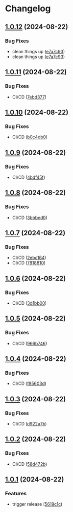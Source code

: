 # Changelog

## [1.0.12](https://github.com/AMar4enko/create-effect-app/compare/create-effect-app-v1.0.11...create-effect-app-v1.0.12) (2024-08-22)


### Bug Fixes

* clean things up ([e7a7c93](https://github.com/AMar4enko/create-effect-app/commit/e7a7c938c9569f02ba2c4bc12e4f4d2bb4b75306))
* clean things up ([e7a7c93](https://github.com/AMar4enko/create-effect-app/commit/e7a7c938c9569f02ba2c4bc12e4f4d2bb4b75306))

## [1.0.11](https://github.com/AMar4enko/create-effect-app/compare/create-effect-app-v1.0.10...create-effect-app-v1.0.11) (2024-08-22)


### Bug Fixes

* CI/CD ([7ebd377](https://github.com/AMar4enko/create-effect-app/commit/7ebd3778d1e64a6249b4aebc970f50f12b3355a9))

## [1.0.10](https://github.com/AMar4enko/create-effect-app/compare/create-effect-app-v1.0.9...create-effect-app-v1.0.10) (2024-08-22)


### Bug Fixes

* CI/CD ([b0c4db0](https://github.com/AMar4enko/create-effect-app/commit/b0c4db0fcc00f6efa1c3d9d19aabd8df9115c65e))

## [1.0.9](https://github.com/AMar4enko/create-effect-app/compare/create-effect-app-v1.0.8...create-effect-app-v1.0.9) (2024-08-22)


### Bug Fixes

* CI/CD ([4bdf45f](https://github.com/AMar4enko/create-effect-app/commit/4bdf45fff5dbd1d60750d8abc6799ab5625a21f8))

## [1.0.8](https://github.com/AMar4enko/create-effect-app/compare/create-effect-app-v1.0.7...create-effect-app-v1.0.8) (2024-08-22)


### Bug Fixes

* CI/CD ([3bbbed0](https://github.com/AMar4enko/create-effect-app/commit/3bbbed0423805666f06d022ae76d92d3b56b3e0c))

## [1.0.7](https://github.com/AMar4enko/create-effect-app/compare/create-effect-app-v1.0.6...create-effect-app-v1.0.7) (2024-08-22)


### Bug Fixes

* CI/CD ([2ebc164](https://github.com/AMar4enko/create-effect-app/commit/2ebc1641967485e83ffec428c936f7885c9535ba))
* CI/CD ([7818810](https://github.com/AMar4enko/create-effect-app/commit/7818810913a9bea68a25fd68e9151631fad4bdce))

## [1.0.6](https://github.com/AMar4enko/create-effect-app/compare/create-effect-app-v1.0.5...create-effect-app-v1.0.6) (2024-08-22)


### Bug Fixes

* CI/CD ([3d1bb00](https://github.com/AMar4enko/create-effect-app/commit/3d1bb000ba88a42193a74d400e92c9423c646d1d))

## [1.0.5](https://github.com/AMar4enko/create-effect-app/compare/create-effect-app-v1.0.4...create-effect-app-v1.0.5) (2024-08-22)


### Bug Fixes

* CI/CD ([966b746](https://github.com/AMar4enko/create-effect-app/commit/966b746fbb4e0bac12e87a3a1f8a19613ece4352))

## [1.0.4](https://github.com/AMar4enko/create-effect-app/compare/create-effect-app-v1.0.3...create-effect-app-v1.0.4) (2024-08-22)


### Bug Fixes

* CI/CD ([f85603d](https://github.com/AMar4enko/create-effect-app/commit/f85603d856ef40971e9978cae13ba71bd0ad1a90))

## [1.0.3](https://github.com/AMar4enko/create-effect-app/compare/create-effect-app-v1.0.2...create-effect-app-v1.0.3) (2024-08-22)


### Bug Fixes

* CI/CD ([d922a7b](https://github.com/AMar4enko/create-effect-app/commit/d922a7b0e5d39c2401b41fba11b2440f0bd17037))

## [1.0.2](https://github.com/AMar4enko/create-effect-app/compare/create-effect-app-v1.0.1...create-effect-app-v1.0.2) (2024-08-22)


### Bug Fixes

* CI/CD ([58d472b](https://github.com/AMar4enko/create-effect-app/commit/58d472b9f5f1995aeeac302b615a80e65af5a230))

## [1.0.1](https://github.com/AMar4enko/create-effect-app/compare/create-effect-app-v1.0.0...create-effect-app-v1.0.1) (2024-08-22)


### Features

* trigger release ([5619c1c](https://github.com/AMar4enko/create-effect-app/commit/5619c1c269b4727bee6c25f3b1b6ef3a086c0d2b))
